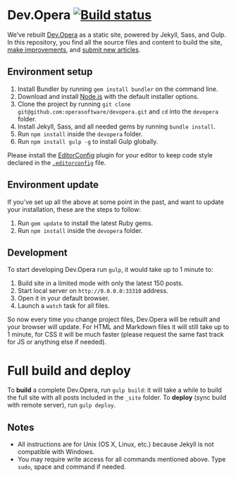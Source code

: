 # Dev.Opera [![Build status](https://travis-ci.org/operasoftware/devopera.svg?branch=master)](https://travis-ci.org/operasoftware/devopera)

We’ve rebuilt [Dev.Opera](https://dev.opera.com/) as a static site, powered by Jekyll, Sass, and Gulp. In this repository, you find all the source files and content to build the site, [make improvements](CONTRIBUTING.md#code-improvements), and [submit new articles](CONTRIBUTING.md#article-suggestions--contributions).

## Environment setup

1. Install Bundler by running `gem install bundler` on the command line.
2. Download and install [Node.js](https://nodejs.org/) with the default installer options.
3. Clone the project by running `git clone git@github.com:operasoftware/devopera.git` and `cd` into the `devopera` folder.
4. Install Jekyll, Sass, and all needed gems by running `bundle install`.
5. Run `npm install` inside the `devopera` folder.
6. Run `npm install gulp -g` to install Gulp globally.

Please install the [EditorConfig](https://editorconfig.org/#download) plugin for your editor to keep code style declared in the [`.editorconfig`](.editorconfig) file.

## Environment update

If you’ve set up all the above at some point in the past, and want to update your installation, these are the steps to follow:

1. Run `gem update` to install the latest Ruby gems.
2. Run `npm install` inside the `devopera` folder.

## Development

To start developing Dev.Opera run `gulp`, it would take up to 1 minute to:

1. Build site in a limited mode with only the latest 150 posts.
2. Start local server on `http://0.0.0.0:33310` address.
3. Open it in your default browser.
4. Launch a `watch` task for all files.

So now every time you change project files, Dev.Opera will be rebuilt and your browser will update. For HTML and Markdown files it will still take up to 1 minute, for CSS it will be much faster (please request the same fast track for JS or anything else if needed).

# Full build and deploy

To **build** a complete Dev.Opera, run `gulp build`: it will take a while to build the full site with all posts included in the `_site` folder. To **deploy** (sync build with remote server), run `gulp deploy`.

## Notes

- All instructions are for Unix (OS X, Linux, etc.) because Jekyll is not compatible with Windows.
- You may require write access for all commands mentioned above. Type `sudo`, space and command if needed.
